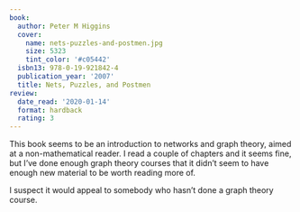 ```yaml
---
book:
  author: Peter M Higgins
  cover:
    name: nets-puzzles-and-postmen.jpg
    size: 5323
    tint_color: '#c05442'
  isbn13: 978-0-19-921842-4
  publication_year: '2007'
  title: Nets, Puzzles, and Postmen
review:
  date_read: '2020-01-14'
  format: hardback
  rating: 3
---
```


This book seems to be an introduction to networks and graph theory, aimed at a non-mathematical reader. I read a couple of chapters and it seems fine, but I’ve done enough graph theory courses that it didn’t seem to have enough new material to be worth reading more of.

I suspect it would appeal to somebody who hasn’t done a graph theory course.